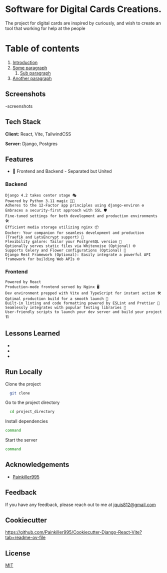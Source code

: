 
# Software for Digital Cards Creations.  
The project for digital cards are inspired by curiously, and  wish to create an tool that working for help at the people

# Table of contents  
1. [Introduction](#introduction)  
2. [Some paragraph](#paragraph1)  
    1. [Sub paragraph](#subparagraph1)  
3. [Another paragraph](#paragraph2)  

## Screenshots  
-screenshots
## Tech Stack  

**Client:** React, Vite, TailwindCSS  

**Server:** Django, Postgres

## Features  
- 🚀 Frontend and Backend - Separated but United
### Backend

    Django 4.2 takes center stage 🎭
    Powered by Python 3.11 magic 🐍✨
    Adheres to the 12-Factor app principles using django-environ ⚙️
    Embraces a security-first approach with SSL 🛡️
    Fine-tuned settings for both development and production environments 🛠️
    Efficient media storage utilizing nginx 📦
    Docker: Your companion for seamless development and production (Traefik and LetsEncrypt support) 🐳
    Flexibility galore: Tailor your PostgreSQL version 🐘
    Optionally serves static files via Whitenoise (Optional) 🌐
    Supports Celery and Flower configurations (Optional) 🌸
    Django Rest Framework (Optional): Easily integrate a powerful API framework for building Web APIs 🌐
    
### Frontend

    Powered by React️
    Production-mode frontend served by Nginx 🖥️
    Dev environment prepped with Vite and TypeScript for instant action 🛠️
    Optimal production build for a smooth launch 🚀
    Built-in linting and code formatting powered by ESLint and Prettier 🧹
    Seamlessly integrates with popular testing libraries 🧪
    User-friendly scripts to launch your dev server and build your project 🏗️

## Lessons Learned  

-
-
-

## Run Locally  

Clone the project  

~~~bash  
  git clone 
~~~

Go to the project directory  

~~~bash  
  cd project_directory
~~~

Install dependencies  

~~~bash  
command
~~~

Start the server  

~~~bash  
command
~~~



## Acknowledgements  

- [Painkiller995](https://github.com/Painkiller995)

## Feedback  

If you have any feedback, please reach out to me at jquis812@gmail.com

## Cookiecutter  
https://github.com/Painkiller995/Cookiecutter-Django-React-Vite?tab=readme-ov-file
## License  

[MIT](https://choosealicense.com/licenses/mit/)

